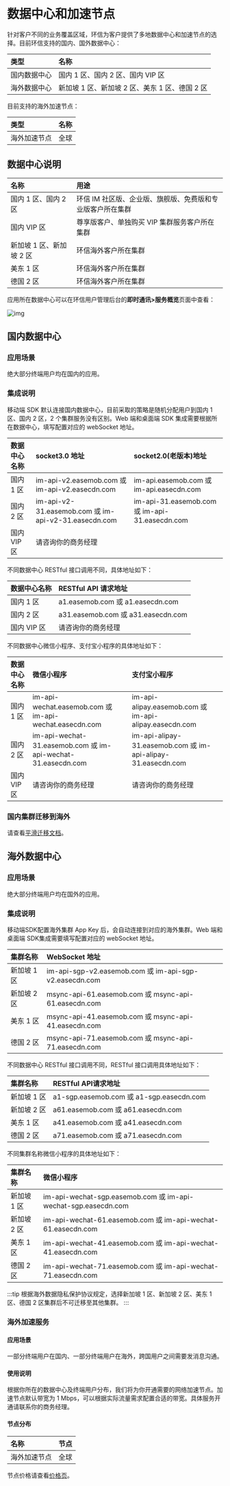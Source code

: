 # 数据中心和加速节点

针对客户不同的业务覆盖区域，环信为客户提供了多地数据中心和加速节点的选择。目前环信支持的国内、国外数据中心：

| 类型         | 名称                                            |
| :--------- | :----- |
| 国内数据中心 | 国内 1 区、国内 2 区、国内 VIP 区          |
| 海外数据中心 | 新加坡 1 区、新加坡 2 区、美东 1 区、德国 2 区 |

目前支持的海外加速节点：

| 类型         | 名称 |
| :--------- | :----- |
| 海外加速节点 | 全球 |

## 数据中心说明

| 名称                 | 用途                                        |
| :--------- | :----- |
| 国内 1 区、国内 2 区     | 环信 IM 社区版、企业版、旗舰版、免费版和专业版客户所在集群    |
| 国内 VIP 区            | 尊享版客户、单独购买 VIP 集群服务客户所在集群 |
| 新加坡 1 区、新加坡 2 区 | 环信海外客户所在集群                        |
| 美东 1 区              | 环信海外客户所在集群                        |
| 德国 2 区              | 环信海外客户所在集群                        |

应用所在数据中心可以在环信用户管理后台的**即时通讯>服务概览**页面中查看：

![img](@static/images/product/data_center.png)

## 国内数据中心

### 应用场景

绝大部分终端用户均在国内的应用。

### 集成说明

移动端 SDK 默认连接国内数据中心，目前采取的策略是随机分配用户到国内 1 区、国内 2 区，2 个集群服务没有区别。Web 端和桌面端 SDK 集成需要根据所在数据中心，填写配置对应的 webSocket 地址。

| 数据中心名称 | socket3.0 地址          | socket2.0(老版本)地址   |
| :--------- | :----- | :----- |
| 国内 1 区      | im-api-v2.easemob.com 或 im-api-v2.easecdn.com       | im-api.easemob.com 或 im-api.easecdn.com       |
| 国内 2 区      | im-api-v2-31.easemob.com 或 im-api-v2-31.easecdn.com | im-api-31.easemob.com 或 im-api-31.easecdn.com |
| 国内 VIP 区    | 请咨询你的商务经理                                   |                                                |

不同数据中心 RESTful 接口调用不同，具体地址如下：

| 数据中心名称 | RESTful API 请求地址                   |
| :--------- | :----- |
| 国内 1 区      | a1.easemob.com 或 a1.easecdn.com   |
| 国内 2 区      | a31.easemob.com 或 a31.easecdn.com |
| 国内 VIP 区    | 请咨询你的商务经理                 |

不同数据中心微信小程序、支付宝小程序的具体地址如下：

| 数据中心名称 | 微信小程序      | 支付宝小程序           |
| :--------- | :----- | :----- |
| 国内 1 区      | im-api-wechat.easemob.com 或 im-api-wechat.easecdn.com       | im-api-alipay.easemob.com 或 im-api-alipay.easecdn.com   |
| 国内 2 区      | im-api-wechat-31.easemob.com 或 im-api-wechat-31.easecdn.com | im-api-alipay-31.easemob.com 或 im-api-alipay-31.easecdn.com |
| 国内 VIP 区    | 请咨询你的商务经理   | 请咨询你的商务经理                                                          |

### 国内集群迁移到海外

请查看[平滑迁移文档](migrate_to_easemob.html)。

## 海外数据中心

### 应用场景

绝大部分终端用户均在国外的应用。

### 集成说明

移动端SDK配置海外集群 App Key 后，会自动连接到对应的海外集群。Web 端和桌面端 SDK集成需要填写配置对应的 webSocket 地址。

| 集群名称  | WebSocket 地址                                          |
| :--------- | :----- |
| 新加坡 1 区 | im-api-sgp-v2.easemob.com 或 im-api-sgp-v2.easecdn.com |
| 新加坡 2 区 | msync-api-61.easemob.com 或 msync-api-61.easecdn.com   |
| 美东 1 区   | msync-api-41.easemob.com 或 msync-api-41.easecdn.com   |
| 德国 2 区   | msync-api-71.easemob.com 或 msync-api-71.easecdn.com   |

不同数据中心 RESTful 接口调用不同，RESTful 接口调用具体地址如下：

| 集群名称  | RESTful API请求地址                         |
| :--------- | :----- |
| 新加坡 1 区 | a1-sgp.easemob.com 或 a1-sgp.easecdn.com |
| 新加坡 2 区 | a61.easemob.com 或 a61.easecdn.com       |
| 美东 1 区   | a41.easemob.com 或 a41.easecdn.com       |
| 德国 2 区   | a71.easemob.com 或 a71.easecdn.com       |

不同集群名称微信小程序的具体地址如下：

| 集群名称  | 微信小程序                                                   |
| :--------- | :----- |
| 新加坡 1 区 | im-api-wechat-sgp.easemob.com 或 im-api-wechat-sgp.easecdn.com |
| 新加坡 2 区 | im-api-wechat-61.easemob.com 或 im-api-wechat-61.easecdn.com |
| 美东 1 区   | im-api-wechat-41.easemob.com 或 im-api-wechat-41.easecdn.com |
| 德国 2 区   | im-api-wechat-71.easemob.com 或 im-api-wechat-71.easecdn.com |

:::tip
根据海外数据隐私保护协议规定，选择新加坡 1 区、新加坡 2 区、美东 1 区、德国 2 区集群后不可迁移至其他集群。
:::

### 海外加速服务

#### 应用场景

一部分终端用户在国内、一部分终端用户在海外，跨国用户之间需要发消息沟通。

#### 使用说明

根据你所在的数据中心及终端用户分布，我们将为你开通需要的网络加速节点。加速节点默认带宽为 1 Mbps，可以根据实际流量需求配置合适的带宽。具体服务开通请联系你的商务经理。

#### 节点分布

| 名称         | 节点 |
| :--------- | :----- |
| 海外加速节点 | 全球 |

节点价格请查看[价格页](https://www.easemob.com/pricing/im)。